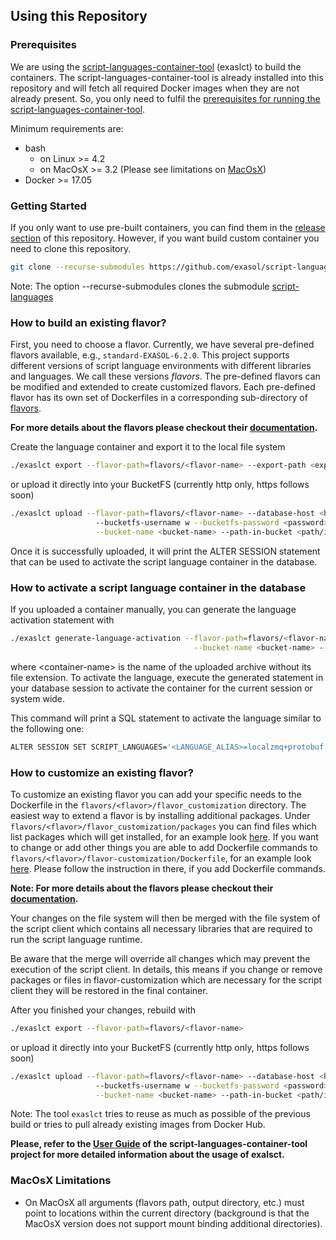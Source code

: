 ## Using this Repository
### Prerequisites

We are using the [script-languages-container-tool](https://github.com/exasol/script-languages-container-tool) (exaslct) to build the containers. The script-languages-container-tool is already installed into this repository and will fetch all required Docker images when they are not already present. So, you only need to fulfil the [prerequisites for running the script-languages-container-tool](https://github.com/exasol/script-languages-container-tool#for-running).

Minimum requirements are:

* bash
  * on Linux >= 4.2
  * on MacOsX >= 3.2 (Please see limitations on [MacOsX](#macosx-limitations))
* Docker >= 17.05


### Getting Started

If you only want to use pre-built containers, you can find them in the [release section](https://github.com/exasol/script-languages-release/releases) of this repository. However, if you want build custom container you need to clone this repository.

```bash
git clone --recurse-submodules https://github.com/exasol/script-languages-release.git 
```

Note: The option --recurse-submodules clones the submodule [script-languages](https://github.com/exasol/script-languages)

### How to build an existing flavor?

First, you need to choose a flavor. Currently, we have several pre-defined flavors available, e.g., `standard-EXASOL-6.2.0`.
This project supports different versions of script language environments with different libraries and languages.
We call these versions _flavors_. The pre-defined flavors can be modified and extended to create customized flavors.
Each pre-defined flavor has its own set of Dockerfiles in a corresponding sub-directory of [flavors](../../flavors). 

**For more details about the flavors please checkout their [documentation](../../flavors/README.md).**

Create the language container and export it to the local file system

```bash
./exaslct export --flavor-path=flavors/<flavor-name> --export-path <export-path>
```

or upload it directly into your BucketFS (currently http only, https follows soon)

```bash
./exaslct upload --flavor-path=flavors/<flavor-name> --database-host <hostname-or-ip> --bucketfs-port <port> \ 
                   --bucketfs-username w --bucketfs-password <password>  --bucketfs-name <bucketfs-name> \
                   --bucket-name <bucket-name> --path-in-bucket <path/in/bucket>
```

Once it is successfully uploaded, it will print the ALTER SESSION statement
that can be used to activate the script language container in the database.

### How to activate a script language container in the database

If you uploaded a container manually, you can generate the language activation statement with

```bash
./exaslct generate-language-activation --flavor-path=flavors/<flavor-name> --bucketfs-name <bucketfs-name> \
                                         --bucket-name <bucket-name> --path-in-bucket <path/in/bucket> --container-name <container-name>
```

where \<container-name> is the name of the uploaded archive without its file extension. To activate the language, execute the generated statement in your database session to activate the container for the current session or system wide.

This command will print a SQL statement to activate the language similar to the following one:

```bash
ALTER SESSION SET SCRIPT_LANGUAGES='<LANGUAGE_ALIAS>=localzmq+protobuf:///<bucketfs-name>/<bucket-name>/<path-in-bucket>/<container-name>?lang=<language>#buckets/<bucketfs-name>/<bucket-name>/<path-in-bucket>/<container-name>/exaudf/exaudfclient[_py3]';
```

### How to customize an existing flavor?

To customize an existing flavor you can add your specific needs to the Dockerfile in the `flavors/<flavor>/flavor_customization` directory. The easiest way to extend a flavor is by installing additional packages.
Under `flavors/<flavor>/flavor_customization/packages` you can find files which list packages which will 
get installed, for an example look [here](flavors/standard-EXASOL-7.0.0/flavor_customization/packages). If you want to change or add other things you are able to add Dockerfile commands to
`flavors/<flavor>/flavor-customization/Dockerfile`, for an example look [here](flavors/standard-EXASOL-7.0.0/flavor_customization/Dockerfile). Please follow the instruction in there, if you add Dockerfile commands. 

**Note: For more details about the flavors please checkout their [documentation](flavors/README.md).**


Your changes on the file system will then be merged with the file system of the script client
which contains all necessary libraries that are required to run the script language runtime.

Be aware that the merge will override all changes which may prevent the execution of the script client.
In details, this means if you change or remove packages or files in flavor-customization
which are necessary for the script client they will be restored in the final container.

After you finished your changes, rebuild with 

```bash
./exaslct export --flavor-path=flavors/<flavor-name>
```

or upload it directly into your BucketFS (currently http only, https follows soon)

```bash
./exaslct upload --flavor-path=flavors/<flavor-name> --database-host <hostname-or-ip> --bucketfs-port <port> \ 
                   --bucketfs-username w --bucketfs-password <password>  --bucketfs-name <bucketfs-name> \
                   --bucket-name <bucket-name> --path-in-bucket <path/in/bucket>
```

Note: The tool `exaslct` tries to reuse as much as possible of the previous build or tries to pull already existing images from Docker Hub.

**Please, refer to the [User Guide](https://github.com/exasol/script-languages-container-tool/blob/main/doc/user_guide/user_guide.md) of the script-languages-container-tool project for more detailed information about the usage of exalsct.**

### MacOsX Limitations
  
* On MacOsX all arguments (flavors path, output directory, etc.) must point to locations within the current directory (background is that the MacOsX version does not support mount binding additional directories).

